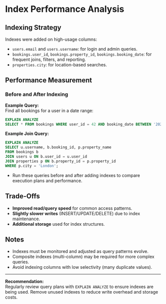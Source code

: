 # Index Performance Analysis

## Indexing Strategy

Indexes were added on high-usage columns:
- `users.email` and `users.username`: for login and admin queries.
- `bookings.user_id`, `bookings.property_id`, `bookings.booking_date`: for frequent joins, filters, and reporting.
- `properties.city`: for location-based searches.

## Performance Measurement

### Before and After Indexing

**Example Query:**  
Find all bookings for a user in a date range:

```sql
EXPLAIN ANALYZE
SELECT * FROM bookings WHERE user_id = 42 AND booking_date BETWEEN '2025-01-01' AND '2025-01-31';
```

**Example Join Query:**

```sql
EXPLAIN ANALYZE
SELECT u.username, b.booking_id, p.property_name
FROM bookings b
JOIN users u ON b.user_id = u.user_id
JOIN properties p ON b.property_id = p.property_id
WHERE p.city = 'London';
```

- Run these queries before and after adding indexes to compare execution plans and performance.

## Trade-Offs

- **Improved read/query speed** for common access patterns.
- **Slightly slower writes** (INSERT/UPDATE/DELETE) due to index maintenance.
- **Additional storage** used for index structures.

## Notes

- Indexes must be monitored and adjusted as query patterns evolve.
- Composite indexes (multi-column) may be required for more complex queries.
- Avoid indexing columns with low selectivity (many duplicate values).

---

**Recommendation:**  
Regularly review query plans with `EXPLAIN ANALYZE` to ensure indexes are being used. Remove unused indexes to reduce write overhead and storage costs.
